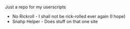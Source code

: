Just a repo for my userscripts

* No Rickroll - I shall not be rick-rolled ever again (I hope)
* Snahp Helper - Does stuff on that one site
